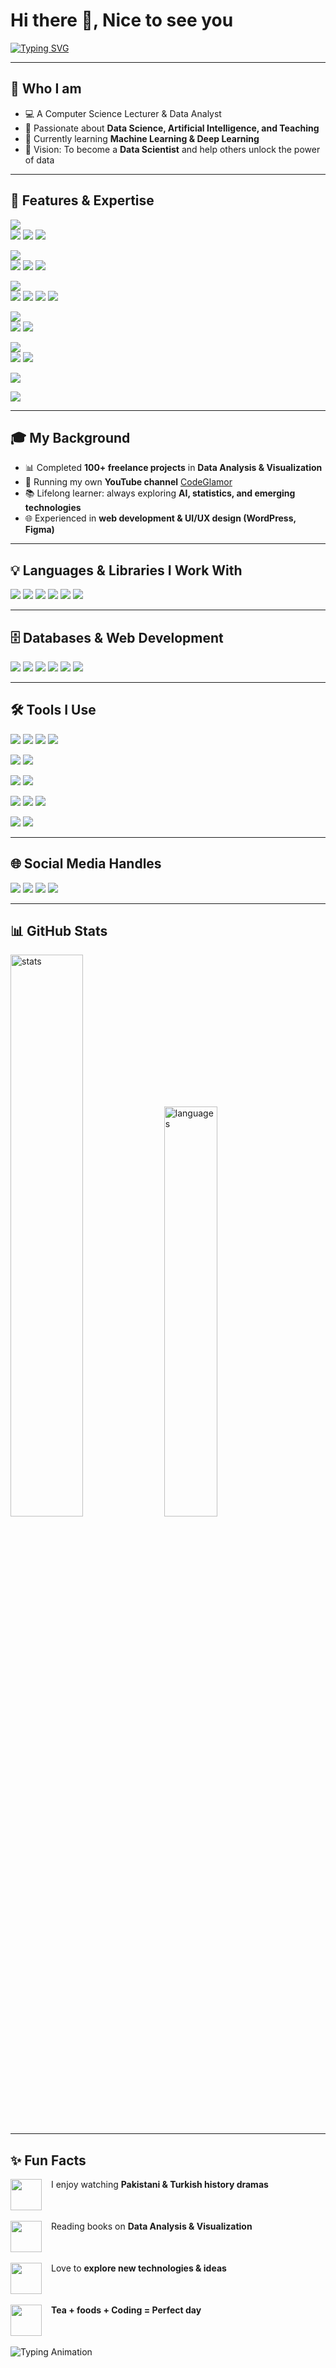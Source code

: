 # Hi there 👋, Nice to see you

[![Typing SVG](https://readme-typing-svg.herokuapp.com?size=40&duration=5000&color=c27e79&Left=true&vCenter=true&width=700&lines=I+am+Salahuddin+Shinwari;+Professional+Data+Analyst;+Tools+I+Know+about;+Python+%7C+Excel+%7C+Power+BI+%7C+Tableau+%7C+SQL)](https://git.io/typing-svg)

---

## 👤 Who I am
- 💻 A Computer Science Lecturer & Data Analyst  
- 🎯 Passionate about **Data Science, Artificial Intelligence, and Teaching**  
- 🌱 Currently learning **Machine Learning & Deep Learning**  
- 🚀 Vision: To become a **Data Scientist** and help others unlock the power of data  

---

## 🔑 Features & Expertise  

<p align="left">
  <!-- Data Analysis --> 
  <img src="https://img.shields.io/badge/-Data%20Analysis-2F81F7?style=for-the-badge&logo=databricks&logoColor=white" /> <br>
  <img src="https://img.shields.io/badge/-Data%20Cleaning-FF6F00?style=flat-square&logo=apacheairflow&logoColor=white" />
  <img src="https://img.shields.io/badge/-Preprocessing-1E8449?style=flat-square&logo=scikitlearn&logoColor=white" />
  <img src="https://img.shields.io/badge/-Insights-6C3483?style=flat-square&logo=insomnia&logoColor=white" />
</p>

<p align="left"> 
  <!-- Visualization -->
  <img src="https://img.shields.io/badge/-Visualization-F39C12?style=for-the-badge&logo=plotly&logoColor=white" /><br>
  <img src="https://img.shields.io/badge/-Seaborn-0099CC?style=flat-square" />
  <img src="https://img.shields.io/badge/-Matplotlib-11557C?style=flat-square" />
  <img src="https://img.shields.io/badge/-Plotly-3f4f75?style=flat-square&logo=plotly&logoColor=white" />
</p>

<p align="left"> 
  <!-- Excel -->
  <img src="https://img.shields.io/badge/-Excel%20Mastery-217346?style=for-the-badge&logo=microsoft-excel&logoColor=white" /> <br>
  <img src="https://img.shields.io/badge/-Formulas-117A65?style=flat-square" />
  <img src="https://img.shields.io/badge/-Power%20Query-1ABC9C?style=flat-square" />
  <img src="https://img.shields.io/badge/-Pivot%20Tables-2471A3?style=flat-square" />
  <img src="https://img.shields.io/badge/-VBA%20Macros-884EA0?style=flat-square" />
</p>

<p align="left"> 
  <!-- BI Tools -->
  <img src="https://img.shields.io/badge/-Business%20Intelligence-8E44AD?style=for-the-badge&logo=powerbi&logoColor=white" /> <br>
  <img src="https://img.shields.io/badge/-Power%20BI-F2C811?style=flat-square&logo=powerbi&logoColor=black" />
  <img src="https://img.shields.io/badge/-Tableau-E97627?style=flat-square&logo=tableau&logoColor=white" />
</p>

<p align="left"> 
  <!-- Pandas & NumPy -->
  <img src="https://img.shields.io/badge/-Python%20Data%20Analysis-3776AB?style=for-the-badge&logo=python&logoColor=white" /> <br>
  <img src="https://img.shields.io/badge/-Pandas-150458?style=flat-square&logo=pandas&logoColor=white" />
  <img src="https://img.shields.io/badge/-NumPy-013243?style=flat-square&logo=numpy&logoColor=white" />
</p>

<p align="left"> 
  <!-- Exploratory Data Analysis -->
  <img src="https://img.shields.io/badge/-EDA-34495E?style=for-the-badge&logo=google-analytics&logoColor=white" /> <br>
</p>

<p align="left"> 
  <!-- Problem Solving -->
  <img src="https://img.shields.io/badge/-Problem%20Solving-DC143C?style=for-the-badge&logo=thinkpad&logoColor=white" />
</p>


---

## 🎓 My Background
- 📊 Completed **100+ freelance projects** in **Data Analysis & Visualization**  
- 🎥 Running my own **YouTube channel** [CodeGlamor](https://www.youtube.com/@CodeGlamor)  
- 📚 Lifelong learner: always exploring **AI, statistics, and emerging technologies**  
- 🌐 Experienced in **web development & UI/UX design (WordPress, Figma)**  

---

## 💡 Languages & Libraries I Work With  

<p align="left">
  <img src="https://img.shields.io/badge/-Python-3776AB?style=for-the-badge&logo=python&logoColor=white" />
  <img src="https://img.shields.io/badge/-Pandas-150458?style=for-the-badge&logo=pandas&logoColor=white" />
  <img src="https://img.shields.io/badge/-NumPy-013243?style=for-the-badge&logo=numpy&logoColor=white" />
  <img src="https://img.shields.io/badge/-Seaborn-0099CC?style=for-the-badge&logoColor=white" />
  <img src="https://img.shields.io/badge/-Matplotlib-11557c?style=for-the-badge&logoColor=white" />
  <img src="https://img.shields.io/badge/-Plotly-3f4f75?style=for-the-badge&logo=plotly&logoColor=white" />
</p>

---

## 🗄️ Databases & Web Development  
<p align="left">
  <img src="https://img.shields.io/badge/-MySQL-4479A1?style=for-the-badge&logo=mysql&logoColor=white" />
  <img src="https://img.shields.io/badge/-HTML5-E34F26?style=for-the-badge&logo=html5&logoColor=white" />
  <img src="https://img.shields.io/badge/-CSS3-1572B6?style=for-the-badge&logo=css3&logoColor=white" />
  <img src="https://img.shields.io/badge/-JavaScript-F7DF1E?style=for-the-badge&logo=javascript&logoColor=black" />
  <img src="https://img.shields.io/badge/-C-00599C?style=for-the-badge&logo=c&logoColor=white" />
  <img src="https://img.shields.io/badge/-C++-00599C?style=for-the-badge&logo=cplusplus&logoColor=white" />
</p>

---

## 🛠️ Tools I Use  

<p align="left">
  <img src="https://img.shields.io/badge/-Excel-217346?style=for-the-badge&logo=microsoft-excel&logoColor=white" />
  <img src="https://img.shields.io/badge/-Power%20Query-1ABC9C?style=flat-square" />
  <img src="https://img.shields.io/badge/-Power%20Pivot-27AE60?style=flat-square" />
  <img src="https://img.shields.io/badge/-Macros-884EA0?style=flat-square" />
</p>

<p align="left">
  <img src="https://img.shields.io/badge/-Power%20BI-F2C811?style=for-the-badge&logo=powerbi&logoColor=black" />
  <img src="https://img.shields.io/badge/-Tableau-E97627?style=for-the-badge&logo=tableau&logoColor=white" />
</p>

<p align="left">
  <img src="https://img.shields.io/badge/-Pandas-150458?style=for-the-badge&logo=pandas&logoColor=white" />
  <img src="https://img.shields.io/badge/-NumPy-013243?style=for-the-badge&logo=numpy&logoColor=white" />
</p>

<p align="left">
  <img src="https://img.shields.io/badge/-Seaborn-0099CC?style=for-the-badge" />
  <img src="https://img.shields.io/badge/-Matplotlib-11557C?style=for-the-badge" />
  <img src="https://img.shields.io/badge/-Plotly-3f4f75?style=for-the-badge&logo=plotly&logoColor=white" />
</p>

<p align="left">
  <img src="https://img.shields.io/badge/-Figma-F24E1E?style=for-the-badge&logo=figma&logoColor=white" />
  <img src="https://img.shields.io/badge/-WordPress-21759B?style=for-the-badge&logo=wordpress&logoColor=white" />
</p>


---

## 🌐 Social Media Handles
<p align="left">
<a href="https://linkedin.com/in/YOUR-LINK"><img src="https://img.shields.io/badge/LinkedIn-0077B5?style=for-the-badge&logo=linkedin&logoColor=white" /></a>
<a href="https://www.youtube.com/@CodeGlamor"><img src="https://img.shields.io/badge/YouTube-FF0000?style=for-the-badge&logo=youtube&logoColor=white" /></a>
<a href="https://twitter.com/YOUR-HANDLE"><img src="https://img.shields.io/badge/Twitter-1DA1F2?style=for-the-badge&logo=twitter&logoColor=white" /></a>
<a href="mailto:YOUR-EMAIL@example.com"><img src="https://img.shields.io/badge/Gmail-D14836?style=for-the-badge&logo=gmail&logoColor=white" /></a>
</p>

---

## 📊 GitHub Stats
<p align="left">
<img src="https://github-readme-stats.vercel.app/api?username=YOURUSERNAME&show_icons=true&theme=radical&custom_title=My+Stats&line_height=28&count_private=true&include_all_commits=true&card_width=400&bg_color=141321&title_color=ffffff&text_color=9f9f9f&icon_color=2f81f7" alt="stats" width="48%" />
<img src="https://github-readme-stats.vercel.app/api/top-langs/?username=YOURUSERNAME&layout=compact&theme=radical&langs_count=6&card_width=320" alt="languages" width="41%" />
</p>


---

## ✨ Fun Facts  

<p>

  <!-- Watching Dramas -->
  <img src="https://cdn-icons-png.flaticon.com/512/4370/4370978.png" width="50" height="50" align="left" style="margin-right:15px;"/>  
  I enjoy watching <b>Pakistani & Turkish history dramas</b>  
  <br clear="left"><br>

  <!-- Reading Books -->
  <img src="https://cdn-icons-png.flaticon.com/512/29/29302.png" width="50" height="50" align="left" style="margin-right:15px;"/>  
  Reading books on <b>Data Analysis & Visualization</b>  
  <br clear="left"><br>

  <!-- Exploring New Tech -->
  <img src="https://cdn-icons-png.flaticon.com3135715.png" width="50" height="50" align="left" style="margin-right:15px;"/>  
  Love to <b>explore new technologies & ideas</b>  
  <br clear="left"><br>

  <!-- Coffee + Coding -->
  <img src="https://cdn-icons-png.flaticon.com/512/3132/3132693.png" width="50" height="50" align="left" style="margin-right:15px;"/>  
  <b>Tea + foods + Coding = Perfect day</b>  
  <br clear="left"><br>

  <!-- Animated Typing Effect -->
  <img src="https://readme-typing-svg.herokuapp.com?size=24&color=FF5733&center=false&vCenter=true&width=600&lines=Always+Curious+%F0%9F%92%AC;Lifelong+Learner+%F0%9F%93%9A;Data+Lover+%F0%9F%93%8A;Tech+Explorer+%F0%9F%8C%8D" alt="Typing Animation"/>  

</p>


